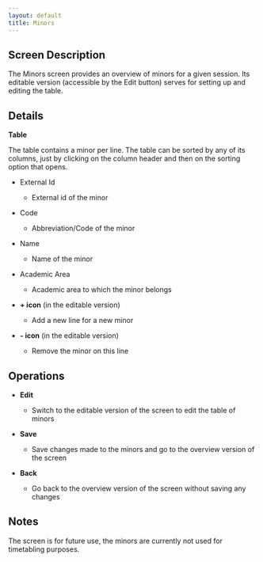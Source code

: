 ```yaml
---
layout: default
title: Minors
---
```



## Screen Description

The Minors screen provides an overview of minors for a given session. Its editable version (accessible by the Edit button) serves for setting up and editing the table.

## Details

**Table**

The table contains a minor per line. The table can be sorted by any of its columns, just by clicking on the column header and then on the sorting option that opens.

* External Id
	* External id of the minor

* Code
	* Abbreviation/Code of the minor

* Name
	* Name of the minor

* Academic Area
	* Academic area to which the minor belongs

* **+ icon** (in the editable version)
	* Add a new line for a new minor

* **- icon** (in the editable version)
	* Remove the minor on this line

## Operations

* **Edit**
	* Switch to the editable version of the screen to edit the table of minors

* **Save**
	* Save changes made to the minors and go to the overview version of the screen

* **Back**
	* Go back to the overview version of the screen without saving any changes

## Notes

The screen is for future use, the minors are currently not used for timetabling purposes.
